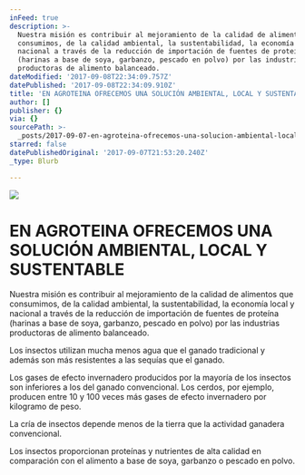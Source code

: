 ```yaml
---
inFeed: true
description: >-
  Nuestra misión es contribuir al mejoramiento de la calidad de alimentos que
  consumimos, de la calidad ambiental, la sustentabilidad, la economía local y
  nacional a través de la reducción de importación de fuentes de proteína
  (harinas a base de soya, garbanzo, pescado en polvo) por las industrias
  productoras de alimento balanceado.
dateModified: '2017-09-08T22:34:09.757Z'
datePublished: '2017-09-08T22:34:09.910Z'
title: 'EN AGROTEINA OFRECEMOS UNA SOLUCIÓN AMBIENTAL, LOCAL Y SUSTENTABLE'
author: []
publisher: {}
via: {}
sourcePath: >-
  _posts/2017-09-07-en-agroteina-ofrecemos-una-solucion-ambiental-local-y-suste.md
starred: false
datePublishedOriginal: '2017-09-07T21:53:20.240Z'
_type: Blurb

---
```

![](https://the-grid-user-content.s3-us-west-2.amazonaws.com/84b1f02a-0b1c-4903-b2c7-af4ed2a218d9.jpg)

# EN AGROTEINA OFRECEMOS UNA SOLUCIÓN AMBIENTAL, LOCAL Y SUSTENTABLE

Nuestra misión es contribuir al mejoramiento de la calidad de alimentos que consumimos, de la calidad ambiental, la sustentabilidad, la economía local y nacional a través de la reducción de importación de fuentes de proteína (harinas a base de soya, garbanzo, pescado en polvo) por las industrias productoras de alimento balanceado.

Los insectos utilizan mucha menos agua que el ganado tradicional y además son más resistentes a las sequías que el ganado.

Los gases de efecto invernadero producidos por la mayoría de los insectos son inferiores a los del ganado convencional. Los cerdos, por ejemplo, producen entre 10 y 100 veces más gases de efecto invernadero por kilogramo de peso.

La cría de insectos depende menos de la tierra que la actividad ganadera convencional.

Los insectos proporcionan proteínas y nutrientes de alta calidad en comparación con el alimento a base de soya, garbanzo o pescado en polvo.